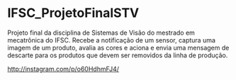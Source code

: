 IFSC_ProjetoFinalSTV
====================

Projeto final da disciplina de Sistemas de Visão do mestrado em mecatrônica do IFSC. Recebe a notificação de um sensor, captura uma imagem de um produto, avalia as cores e aciona e envia uma mensagem de descarte para os produtos que devem ser removidos da linha de produção.

http://instagram.com/p/o60HdhmFJ4/
